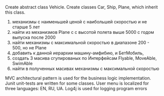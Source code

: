 Create abstract class Vehicle. Create classes Car, Ship, Plane, which inherit this class.
1. механизмы с наименьшей ценой с наибольшей скоростью и не старше 5 лет
2. найти из механизмов Plane c с высотой полета выше 5000 с годом выпуска после 2000
3. найти механизмы с максимальной скоростью в диапазоне 200 - 500, но не Plane
4. добавить к данной иерархии машину-амфибию, и БетМобиль,
5. создать 3 масива сгупированых по Интерфейсам Flyable, MoveAble, SwimAble
6. найти в полученных масивах механизмы с максимальной скоростью


MVC architectural pattern is used for the business logic implementation. Junit unit-tests are written for some classes. User menu is localized for three languages: EN, RU, UA. Log4j is used for logging program errors
